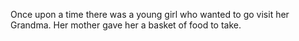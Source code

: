 Once upon a time there was a young girl who wanted to go visit her Grandma.
Her mother gave her a basket of food to take.